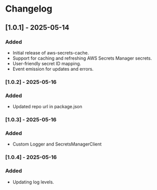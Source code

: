 # Changelog

## [1.0.1] - 2025-05-14

### Added
- Initial release of aws-secrets-cache.
- Support for caching and refreshing AWS Secrets Manager secrets.
- User-friendly secret ID mapping.
- Event emission for updates and errors.

### [1.0.2] - 2025-05-16

### Added
- Updated repo url in package.json

### [1.0.3] - 2025-05-16

### Added
- Custom Logger and SecretsManagerClient

### [1.0.4] - 2025-05-16

### Added
- Updating log levels.
